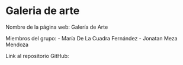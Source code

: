 # Galeria de arte
Nombre de la página web: Galería de Arte

Miembros del grupo:
    - María De La Cuadra Fernández
    - Jonatan Meza Mendoza

Link al repositorio GitHub: